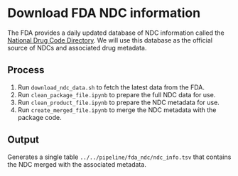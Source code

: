 # Download FDA NDC information

The FDA provides a daily updated database of NDC information called the [National Drug Code Directory](https://www.fda.gov/drugs/drug-approvals-and-databases/national-drug-code-directory).
We will use this database as the official source of NDCs and associated drug metadata.

## Process

1. Run `download_ndc_data.sh` to fetch the latest data from the FDA.
2. Run `clean_package_file.ipynb` to prepare the full NDC data for use.
3. Run `clean_product_file.ipynb` to prepare the NDC metadata for use.
4. Run `create_merged_file.ipynb` to merge the NDC metadata with the package code.

## Output

Generates a single table `../../pipeline/fda_ndc/ndc_info.tsv` that contains the NDC merged with the associated metadata.
